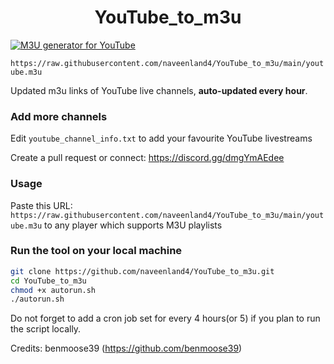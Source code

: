 
<h1 align="center"> YouTube_to_m3u </h1>

[![M3U generator for YouTube](https://github.com/naveenland4/YouTube_to_m3u/actions/workflows/m3u_Generator.yml/badge.svg)](https://github.com/naveenland4/YouTube_to_m3u/actions/workflows/m3u_Generator.yml)

`https://raw.githubusercontent.com/naveenland4/YouTube_to_m3u/main/youtube.m3u`

Updated m3u links of YouTube live channels, **auto-updated every hour**.


### Add more channels
Edit `youtube_channel_info.txt` to add your favourite YouTube livestreams

Create a pull request or connect: https://discord.gg/dmgYmAEdee

### Usage
Paste this URL: `https://raw.githubusercontent.com/naveenland4/YouTube_to_m3u/main/youtube.m3u` to any player which supports M3U playlists

### Run the tool on your local machine
``` bash
git clone https://github.com/naveenland4/YouTube_to_m3u.git
cd YouTube_to_m3u
chmod +x autorun.sh
./autorun.sh
```

Do not forget to add a cron job set for every 4 hours(or 5) if you plan to run the script locally.

Credits: benmoose39 (https://github.com/benmoose39)
